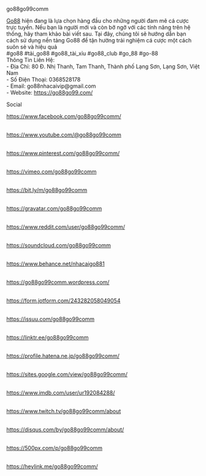 go88go99comm
<p><span data-sheets-root="1"><a class="in-cell-link" href="https://go88go99.com/" target="_blank">Go88</a> hiện đang l&agrave; lựa chọn h&agrave;ng đầu cho những người đam m&ecirc; c&aacute; cược trực tuyến. Nếu bạn l&agrave; người mới v&agrave; c&ograve;n bỡ ngỡ với c&aacute;c t&iacute;nh năng tr&ecirc;n hệ thống, h&atilde;y tham khảo b&agrave;i viết sau. Tại đ&acirc;y, ch&uacute;ng t&ocirc;i sẽ hướng dẫn bạn c&aacute;ch sử dụng nền tảng Go88 để tận hưởng trải nghiệm c&aacute; cược một c&aacute;ch su&ocirc;n sẻ v&agrave; hiệu quả <br />#go88 #tải_go88 #go88_t&agrave;i_xỉu #go88_club #go_88 #go-88 <br />Th&ocirc;ng Tin Li&ecirc;n Hệ:<br />- Địa Chỉ: 80 Đ. Nhị Thanh, Tam Thanh, Th&agrave;nh phố Lạng Sơn, Lạng Sơn, Việt Nam <br />- Số Điện Thoại: 0368528178 <br />- Email: go88nhacaivip@gmail.com <br />- Website: <a class="in-cell-link" href="https://go88go99.com/" target="_blank">https://go88go99.com/</a></span></p>
<p><span data-sheets-root="1">Social</span></p>
<p><a href="https://www.facebook.com/go88go99comm/">https://www.facebook.com/go88go99comm/</a></p>
<p><br /><a href="https://www.youtube.com/@go88go99comm">https://www.youtube.com/@go88go99comm</a></p>
<p><br /><a href="https://www.pinterest.com/go88go99comm/">https://www.pinterest.com/go88go99comm/</a></p>
<p><br /><a href="https://vimeo.com/go88go99comm">https://vimeo.com/go88go99comm</a></p>
<p><br /><a href="https://bit.ly/m/go88go99comm">https://bit.ly/m/go88go99comm</a></p>
<p><br /><a href="https://gravatar.com/go88go99comm">https://gravatar.com/go88go99comm</a></p>
<p><br /><a href="https://www.reddit.com/user/go88go99comm/">https://www.reddit.com/user/go88go99comm/</a></p>
<p><br /><a href="https://soundcloud.com/go88go99comm">https://soundcloud.com/go88go99comm</a></p>
<p><br /><a href="https://www.behance.net/nhacaigo881">https://www.behance.net/nhacaigo881</a></p>
<p><br /><a href="https://go88go99comm.wordpress.com/">https://go88go99comm.wordpress.com/</a></p>
<p><br /><a href="https://form.jotform.com/243282058049054">https://form.jotform.com/243282058049054</a></p>
<p><br /><a href="https://issuu.com/go88go99comm">https://issuu.com/go88go99comm</a></p>
<p><br /><a href="https://linktr.ee/go88go99comm">https://linktr.ee/go88go99comm</a></p>
<p><br /><a href="https://profile.hatena.ne.jp/go88go99comm/">https://profile.hatena.ne.jp/go88go99comm/</a></p>
<p><br /><a href="https://sites.google.com/view/go88go99comm/">https://sites.google.com/view/go88go99comm/</a></p>
<p><br /><a href="https://www.imdb.com/user/ur192084288/">https://www.imdb.com/user/ur192084288/</a></p>
<p><br /><a href="https://www.twitch.tv/go88go99comm/about">https://www.twitch.tv/go88go99comm/about</a></p>
<p><br /><a href="https://disqus.com/by/go88go99comm/about/">https://disqus.com/by/go88go99comm/about/</a></p>
<p><br /><a href="https://500px.com/p/go88go99comm">https://500px.com/p/go88go99comm</a></p>
<p><br /><a href="https://heylink.me/go88go99comm/">https://heylink.me/go88go99comm/</a></p>
<p>&nbsp;</p>